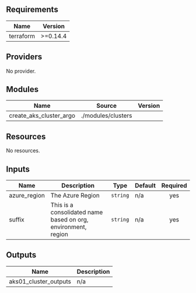 ## Requirements

| Name | Version |
|------|---------|
| terraform | >=0.14.4 |

## Providers

No provider.

## Modules

| Name | Source | Version |
|------|--------|---------|
| create_aks_cluster_argo | ./modules/clusters |  |

## Resources

No resources.

## Inputs

| Name | Description | Type | Default | Required |
|------|-------------|------|---------|:--------:|
| azure\_region | The Azure Region | `string` | n/a | yes |
| suffix | This is a consolidated name based on org, environment, region | `string` | n/a | yes |

## Outputs

| Name | Description |
|------|-------------|
| aks01\_cluster\_outputs | n/a |
